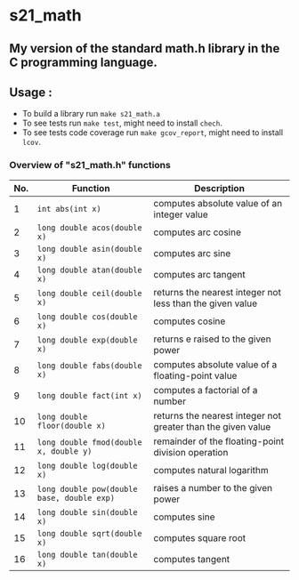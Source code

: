 # s21_math 
## My version of the standard math.h library in the C programming language.

##  Usage :
- To build a library run `make s21_math.a`
- To see tests run `make test`, might need to install `chech`.
- To see tests code coverage run `make gcov_report`, might need to install `lcov`. 
### Overview of "s21_math.h" functions

| No. | Function | Description |
| --- | -------- | ----------- |
| 1 | `int abs(int x)` | computes absolute value of an integer value |
| 2 | `long double acos(double x)` | computes arc cosine |
| 3 | `long double asin(double x)` | computes arc sine |
| 4 | `long double atan(double x)` | computes arc tangent |
| 5 | `long double ceil(double x)` | returns the nearest integer not less than the given value |
| 6 | `long double cos(double x)` | computes cosine |
| 7 | `long double exp(double x)` | returns e raised to the given power |
| 8 | `long double fabs(double x)` | computes absolute value of a floating-point value |
| 9 | `long double fact(int x)` | computes a factorial of a number |
| 10 | `long double floor(double x)` | returns the nearest integer not greater than the given value |
| 11 | `long double fmod(double x, double y)` | remainder of the floating-point division operation |
| 12 | `long double log(double x)` | computes natural logarithm |
| 13 | `long double pow(double base, double exp)` | raises a number to the given power |
| 14 | `long double sin(double x)` | computes sine |
| 15 | `long double sqrt(double x)` | computes square root |
| 16 | `long double tan(double x)` | computes tangent |